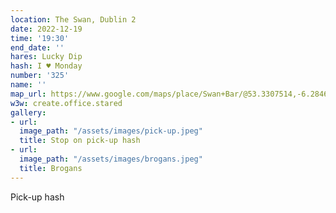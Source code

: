 ```yaml
---
location: The Swan, Dublin 2
date: 2022-12-19
time: '19:30'
end_date: ''
hares: Lucky Dip
hash: I ♥ Monday
number: '325'
name: ''
map_url: https://www.google.com/maps/place/Swan+Bar/@53.3307514,-6.284656,14z/data=!4m10!1m2!2m1!1sThe+Swan,+Dublin+2!3m6!1s0x48670e9e0bccf4d1:0xb3ea68da2c4ccd7f!8m2!3d53.3396583!4d-6.2656855!15sChJUaGUgU3dhbiwgRHVibGluIDJaEyIRdGhlIHN3YW4gZHVibGluIDKSAQlpcmlzaF9wdWKaASNDaFpEU1VoTk1HOW5TMFZKUTBGblNVUnRaMWxYZFdSM0VBReABAA!16s%2Fg%2F11bbrmhl47
w3w: create.office.stared
gallery:
- url: 
  image_path: "/assets/images/pick-up.jpeg"
  title: Stop on pick-up hash
- url: 
  image_path: "/assets/images/brogans.jpeg"
  title: Brogans
---
```

Pick-up hash
